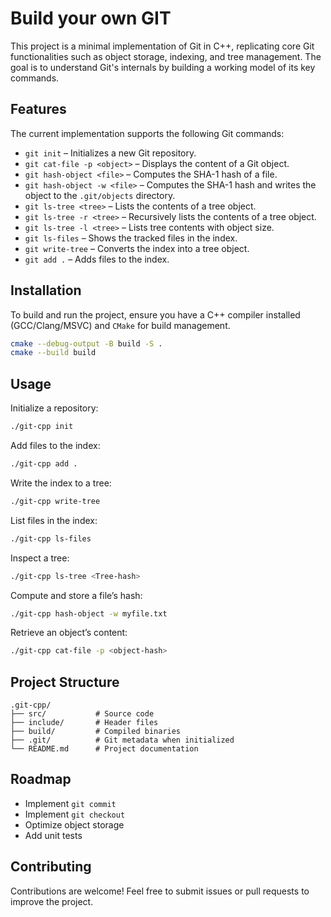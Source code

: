 # Build your own GIT

This project is a minimal implementation of Git in C++, replicating core Git functionalities such as object storage, indexing, and tree management. The goal is to understand Git's internals by building a working model of its key commands.

## Features

The current implementation supports the following Git commands:

- `git init` – Initializes a new Git repository.
- `git cat-file -p <object>` – Displays the content of a Git object.
- `git hash-object <file>` – Computes the SHA-1 hash of a file.
- `git hash-object -w <file>` – Computes the SHA-1 hash and writes the object to the `.git/objects` directory.
- `git ls-tree <tree>` – Lists the contents of a tree object.
- `git ls-tree -r <tree>` – Recursively lists the contents of a tree object.
- `git ls-tree -l <tree>` – Lists tree contents with object size.
- `git ls-files` – Shows the tracked files in the index.
- `git write-tree` – Converts the index into a tree object.
- `git add .` – Adds files to the index.

## Installation

To build and run the project, ensure you have a C++ compiler installed (GCC/Clang/MSVC) and `CMake` for build management.

```sh
cmake --debug-output -B build -S .
cmake --build build
```

## Usage

Initialize a repository:

```sh
./git-cpp init
```

Add files to the index:

```sh
./git-cpp add .
```

Write the index to a tree:

```sh
./git-cpp write-tree
```

List files in the index:

```sh
./git-cpp ls-files
```

Inspect a tree:

```sh
./git-cpp ls-tree <Tree-hash>
```

Compute and store a file’s hash:

```sh
./git-cpp hash-object -w myfile.txt
```

Retrieve an object’s content:

```sh
./git-cpp cat-file -p <object-hash>
```

## Project Structure

```
.git-cpp/
├── src/           # Source code
├── include/       # Header files
├── build/         # Compiled binaries
├── .git/          # Git metadata when initialized
└── README.md      # Project documentation
```

## Roadmap

- Implement `git commit`
- Implement `git checkout`
- Optimize object storage
- Add unit tests

## Contributing

Contributions are welcome! Feel free to submit issues or pull requests to improve the project.

